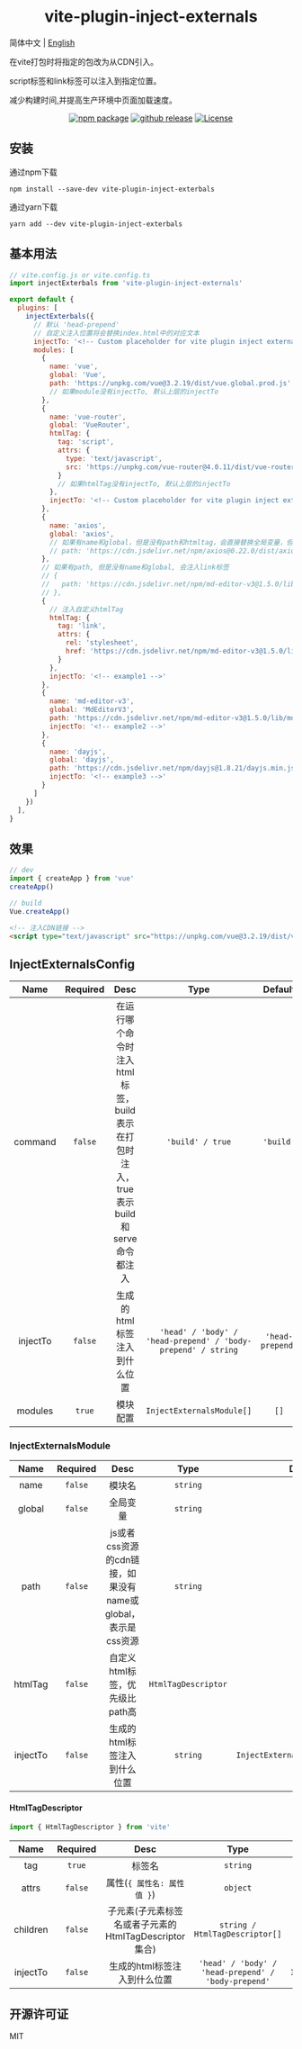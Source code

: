 <h1 align="center">vite-plugin-inject-externals</h1>

简体中文 | [English](./README.md)

在vite打包时将指定的包改为从CDN引入。

script标签和link标签可以注入到指定位置。

减少构建时间,并提高生产环境中页面加载速度。

<p align="center">
    <a href="https://npmjs.com/package/vite-plugin-inject-externals/releases"><img src="https://img.shields.io/npm/v/vite-plugin-inject-externals.svg" alt="npm package"></a>
    <a href="https://github.com/lihanspace/vite-plugin-inject-externals/releases"><img src="https://img.shields.io/github/v/release/lihanspace/vite-plugin-inject-externals.svg" alt="github release"></a>
    <a href="https://github.com/lihanspace/vite-plugin-inject-externals/blob/master/LICENSE"><img src="https://img.shields.io/github/license/lihanspace/vite-plugin-inject-externals.svg" alt="License"></a>
</p>

## 安装
通过npm下载
```shell
npm install --save-dev vite-plugin-inject-exterbals
```
通过yarn下载
```shell
yarn add --dev vite-plugin-inject-exterbals
```

## 基本用法

```js
// vite.config.js or vite.config.ts
import injectExterbals from 'vite-plugin-inject-externals'

export default {
  plugins: [
    injectExterbals({
      // 默认 'head-prepend'
      // 自定义注入位置将会替换index.html中的对应文本
      injectTo: '<!-- Custom placeholder for vite plugin inject externals -->',
      modules: [
        {
          name: 'vue',
          global: 'Vue',
          path: 'https://unpkg.com/vue@3.2.19/dist/vue.global.prod.js'
          // 如果module没有injectTo, 默认上层的injectTo
        },
        {
          name: 'vue-router',
          global: 'VueRouter',
          htmlTag: {
            tag: 'script',
            attrs: {
              type: 'text/javascript',
              src: 'https://unpkg.com/vue-router@4.0.11/dist/vue-router.global.prod.js'
            }
            // 如果htmlTag没有injectTo, 默认上层的injectTo
          },
          injectTo: '<!-- Custom placeholder for vite plugin inject externals -->'
        },
        {
          name: 'axios',
          global: 'axios',
          // 如果有name和global，但是没有path和htmltag，会直接替换全局变量，但是不注入script标签
          // path: 'https://cdn.jsdelivr.net/npm/axios@0.22.0/dist/axios.min.js'
        },
        // 如果有path, 但是没有name和global, 会注入link标签
        // {
        //   path: 'https://cdn.jsdelivr.net/npm/md-editor-v3@1.5.0/lib/style.css',
        // },
        {
          // 注入自定义htmlTag
          htmlTag: {
            tag: 'link',
            attrs: {
              rel: 'stylesheet',
              href: 'https://cdn.jsdelivr.net/npm/md-editor-v3@1.5.0/lib/style.css'
            }
          },
          injectTo: '<!-- example1 -->'
        },
        {
          name: 'md-editor-v3',
          global: 'MdEditorV3',
          path: 'https://cdn.jsdelivr.net/npm/md-editor-v3@1.5.0/lib/md-editor-v3.umd.js',
          injectTo: '<!-- example2 -->'
        },
        {
          name: 'dayjs',
          global: 'dayjs',
          path: 'https://cdn.jsdelivr.net/npm/dayjs@1.8.21/dayjs.min.js',
          injectTo: '<!-- example3 -->'
        }
      ]
    })
  ],
}
```

## 效果
```js
// dev
import { createApp } from 'vue'
createApp()

// build
Vue.createApp()
```
```html
<!-- 注入CDN链接 -->
<script type="text/javascript" src="https://unpkg.com/vue@3.2.19/dist/vue.global.prod.js"></script>
```

## InjectExternalsConfig

Name | Required | Desc | Type | Default
:---: | :---: | :---: | :---: | :---:
command | `false` | 在运行哪个命令时注入html标签，build表示在打包时注入，true表示build和serve命令都注入 | `'build' / true` | `'build'` 
injectTo | `false` | 生成的html标签注入到什么位置 | `'head' / 'body' / 'head-prepend' / 'body-prepend' / string` | `'head-prepend'`
modules | `true` | 模块配置 | `InjectExternalsModule[]` | `[]`

### InjectExternalsModule

Name | Required | Desc | Type | Default
:---: | :---: | :---: | :---: | :---:
name | `false` | 模块名 | `string`
global | `false` | 全局变量 | `string`
path | `false` | js或者css资源的cdn链接，如果没有name或global，表示是css资源 | `string`
htmlTag | `false` | 自定义html标签，优先级比path高 | `HtmlTagDescriptor`
injectTo | `false` | 生成的html标签注入到什么位置 | `string` | `InjectExternalsConfig.injectTo`

#### HtmlTagDescriptor
```ts
import { HtmlTagDescriptor } from 'vite'
```
Name | Required | Desc | Type | Default
:---: | :---: | :---: | :---: | :---:
tag | `true` | 标签名 | `string`
attrs | `false` | 属性(`{ 属性名: 属性值 }`) | `object`
children | `false` | 子元素(子元素标签名或者子元素的HtmlTagDescriptor集合) | `string / HtmlTagDescriptor[]`
injectTo | `false` | 生成的html标签注入到什么位置 | `'head' / 'body' / 'head-prepend' / 'body-prepend'` | `InjectExternalsModule.injectTo`

## 开源许可证

MIT
